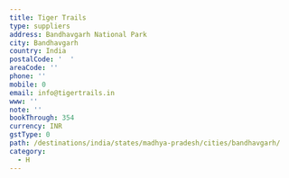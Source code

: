 ```yaml
---
title: Tiger Trails
type: suppliers
address: Bandhavgarh National Park
city: Bandhavgarh
country: India
postalCode: '  '
areaCode: ''
phone: ''
mobile: 0
email: info@tigertrails.in
www: ''
note: ''
bookThrough: 354
currency: INR
gstType: 0
path: /destinations/india/states/madhya-pradesh/cities/bandhavgarh/
category:
  - H
---
```


